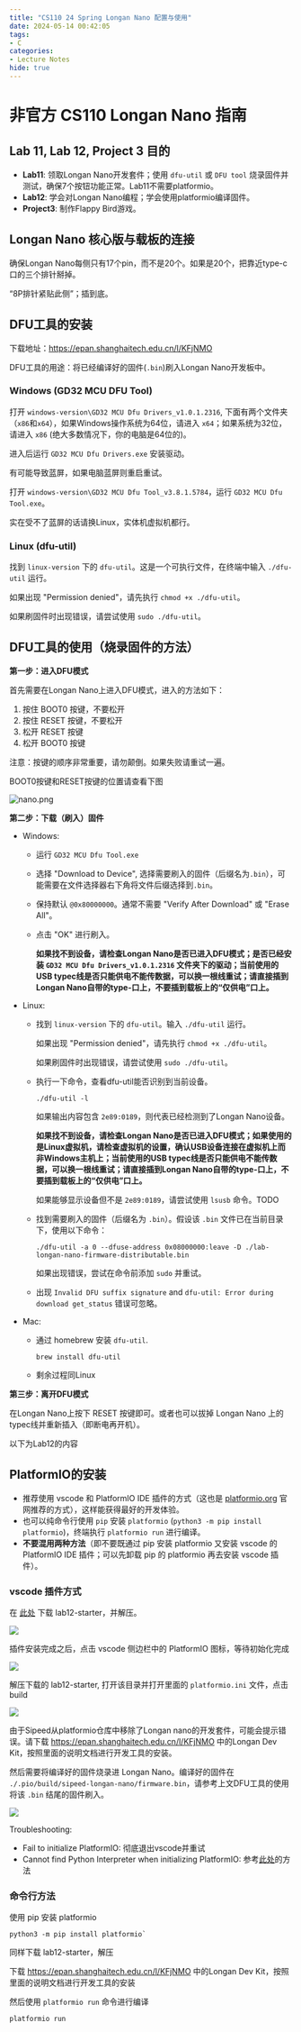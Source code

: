 ```yaml
---
title: "CS110 24 Spring Longan Nano 配置与使用"
date: 2024-05-14 00:42:05
tags:
- C
categories:
- Lecture Notes
hide: true
---
```


# 非官方 CS110 Longan Nano 指南

## Lab 11, Lab 12, Project 3 目的

- **Lab11**: 领取Longan Nano开发套件；使用 `dfu-util` 或 `DFU tool` 烧录固件并测试，确保7个按钮功能正常。Lab11不需要platformio。
- **Lab12**: 学会对Longan Nano编程；学会使用platformio编译固件。
- **Project3**: 制作Flappy Bird游戏。



## Longan Nano 核心版与载板的连接

确保Longan Nano每侧只有17个pin，而不是20个。如果是20个，把靠近type-c口的三个排针掰掉。

“8P排针紧贴此侧”；插到底。



## DFU工具的安装

下载地址：https://epan.shanghaitech.edu.cn/l/KFjNMO

DFU工具的用途：将已经编译好的固件(`.bin`)刷入Longan Nano开发板中。

### Windows (GD32 MCU DFU Tool)

打开 `windows-version\GD32 MCU Dfu Drivers_v1.0.1.2316`, 下面有两个文件夹（`x86`和`x64`），如果Windows操作系统为64位，请进入 `x64`；如果系统为32位，请进入 `x86` (绝大多数情况下，你的电脑是64位的)。

进入后运行 `GD32 MCU Dfu Drivers.exe` 安装驱动。

有可能导致蓝屏，如果电脑蓝屏则重启重试。

打开 `windows-version\GD32 MCU Dfu Tool_v3.8.1.5784`，运行 `GD32 MCU Dfu Tool.exe`。

实在受不了蓝屏的话请换Linux，实体机虚拟机都行。

### Linux (dfu-util)

找到 `linux-version` 下的 `dfu-util`。这是一个可执行文件，在终端中输入 `./dfu-util` 运行。

如果出现 "Permission denied"，请先执行 `chmod +x ./dfu-util`。

如果刷固件时出现错误，请尝试使用 `sudo ./dfu-util`。



## DFU工具的使用（烧录固件的方法）

**第一步：进入DFU模式**

首先需要在Longan Nano上进入DFU模式，进入的方法如下：

1. 按住 BOOT0 按键，不要松开
2. 按住 RESET 按键，不要松开
3. 松开 RESET 按键
4. 松开 BOOT0 按键

注意：按键的顺序非常重要，请勿颠倒。如果失败请重试一遍。

BOOT0按键和RESET按键的位置请查看下图

![nano.png](https://toast-lab.sist.shanghaitech.edu.cn/courses/CS110@ShanghaiTech/Spring-2023/labs/lab12/Lab%2012%20-%20Computer%20Architecture%20I%20-%20ShanghaiTech%20University_files/nano.png)

**第二步：下载（刷入）固件**

- Windows:

  - 运行 `GD32 MCU Dfu Tool.exe`

  - 选择 "Download to Device", 选择需要刷入的固件（后缀名为`.bin`），可能需要在文件选择器右下角将文件后缀选择到`.bin`。

  - 保持默认 `@0x80000000`。通常不需要 "Verify After Download" 或 "Erase All"。

  - 点击 "OK" 进行刷入。

    **如果找不到设备，请检查Longan Nano是否已进入DFU模式；是否已经安装 `GD32 MCU Dfu Drivers_v1.0.1.2316` 文件夹下的驱动；当前使用的USB typec线是否只能供电不能传数据，可以换一根线重试；请直接插到Longan Nano自带的type-口上，不要插到载板上的“仅供电”口上。**

- Linux:

  - 找到 `linux-version` 下的 `dfu-util`。输入 `./dfu-util` 运行。

    如果出现 "Permission denied"，请先执行 `chmod +x ./dfu-util`。

    如果刷固件时出现错误，请尝试使用 `sudo ./dfu-util`。

  - 执行一下命令，查看dfu-util能否识别到当前设备。

    ```
    ./dfu-util -l
    ```

    如果输出内容包含 `2e89:0189`，则代表已经检测到了Longan Nano设备。

    **如果找不到设备，请检查Longan Nano是否已进入DFU模式；如果使用的是Linux虚拟机，请检查虚拟机的设置，确认USB设备连接在虚拟机上而非Windows主机上；当前使用的USB typec线是否只能供电不能传数据，可以换一根线重试；请直接插到Longan Nano自带的type-口上，不要插到载板上的“仅供电”口上。**

    如果能够显示设备但不是 `2e89:0189`，请尝试使用 `lsusb` 命令。TODO

  - 找到需要刷入的固件（后缀名为 `.bin`）。假设该 `.bin` 文件已在当前目录下，使用以下命令：
  
    ```shell
    ./dfu-util -a 0 --dfuse-address 0x08000000:leave -D ./lab-longan-nano-firmware-distributable.bin
    ```

    如果出现错误，尝试在命令前添加 `sudo` 并重试。
  
  - 出现 `Invalid DFU suffix signature` and `dfu-util: Error during download get_status` 错误可忽略。

- Mac:

  - 通过 homebrew 安装 `dfu-util`.

    ```shell
    brew install dfu-util
    ```

  - 剩余过程同Linux

    

**第三步：离开DFU模式**

在Longan Nano上按下 RESET 按键即可。或者也可以拔掉 Longan Nano 上的typec线并重新插入（即断电再开机）。





以下为Lab12的内容

## PlatformIO的安装

- 推荐使用 vscode 和 PlatformIO IDE 插件的方式（这也是 [platformio.org](https://platformio.org) 官网推荐的方式），这样能获得最好的开发体验。
- 也可以纯命令行使用 `pip` 安装 `platformio` (`python3 -m pip install platformio`)，终端执行 `platformio run` 进行编译。
- **不要混用两种方法**（即不要既通过 pip 安装 platformio 又安装 vscode 的 PlatformIO IDE 插件；可以先卸载 pip 的 platformio 再去安装 vscode 插件）。



### vscode 插件方式

在 [此处](https://toast-lab.sist.shanghaitech.edu.cn/courses/CS110@ShanghaiTech/Spring-2024/labs/Lab12/lab12-starter-20240515.tar.gz) 下载 lab12-starter，并解压。

![](45_cs11024s_longan/vscode-platformioide-plugin.webp)

插件安装完成之后，点击 vscode 侧边栏中的 PlatformIO 图标，等待初始化完成

![](45_cs11024s_longan/vscode-2.webp)

解压下载的 lab12-starter, 打开该目录并打开里面的 `platformio.ini` 文件，点击 build

![](45_cs11024s_longan/vscode-build.webp)

由于Sipeed从platformio仓库中移除了Longan nano的开发套件，可能会提示错误。请下载 https://epan.shanghaitech.edu.cn/l/KFjNMO 中的Longan Dev Kit，按照里面的说明文档进行开发工具的安装。

然后需要将编译好的固件烧录进 Longan Nano。编译好的固件在 `./.pio/build/sipeed-longan-nano/firmware.bin`，请参考上文DFU工具的使用将该 `.bin` 结尾的固件刷入。

![](45_cs11024s_longan/firmware-location.webp)

Troubleshooting:

- Fail to initialize PlatformIO: 彻底退出vscode并重试
- Cannot find Python Interpreter when initializing PlatformIO: 参考[此处](https://github.com/platformio/platformio-core-installer/issues/1774)的方法



### 命令行方法

使用 pip 安装 platformio

```
python3 -m pip install platformio`
```

同样下载 lab12-starter，解压

下载 https://epan.shanghaitech.edu.cn/l/KFjNMO 中的Longan Dev Kit，按照里面的说明文档进行开发工具的安装

然后使用 `platformio run` 命令进行编译

```
platformio run
```

